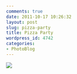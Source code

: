 ```yaml
---
comments: true
date: 2011-10-17 10:26:32
layout: post
slug: pizza-party
title: Pizza Party
wordpress_id: 4742
categories:
- PhotoBlog
---
```


![](http://ryanfitzer.com/main/wp-content/uploads/2011/10/2011-09-19-at-18-05-39.jpg)
